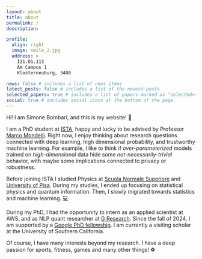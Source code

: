 ```yaml
---
layout: about
title: about
permalink: /
description:

profile:
  align: right
  image: smile_2.jpg
  address: >
    I21.O1.113
    Am Campus 1
    Klosterneuburg, 3400

news: false # includes a list of news items
latest_posts: false # includes a list of the newest posts
selected_papers: true # includes a list of papers marked as "selected={true}"
social: true # includes social icons at the bottom of the page
---
```


Hi! I am Simone Bombari, and this is my website! :muscle:

I am a PhD student at [ISTA](https://ist.ac.at/en/home/), happy and lucky to be advised by Professor [Marco Mondelli](http://marcomondelli.com/).
Right now, I enjoy thinking about research questions connected with deep learning, high dimensional probability, and trustworthy machine learning. For example, I like to think if _over-parameterized_ models trained on _high-dimensional_ data hide some _not-necessarily-trivial_ behavior, with maybe some implications connected to privacy or robustness.

Before joining ISTA I studied Physics at [Scuola Normale Superiore](https://www.sns.it/en) and [University of Pisa](https://www.unipi.it/index.php/english). During my studies, I ended up focusing on statistical physics and quantum information. Then, I slowly migrated towards statistics and machine learning. :computer:

During my PhD, I had the opportunity to intern as an applied scientist at AWS, and as NLP quant researcher at [G Research](https://www.gresearch.com/). Since the fall of 2024, I am supported by a [Google PhD fellowship](https://research.google/programs-and-events/phd-fellowship/recipients/). I am currently a visiting scholar at the University of Southern California.

Of course, I have many interests beyond my research. I have a deep passion for sports, fitness, games and many other things! :soccer:
